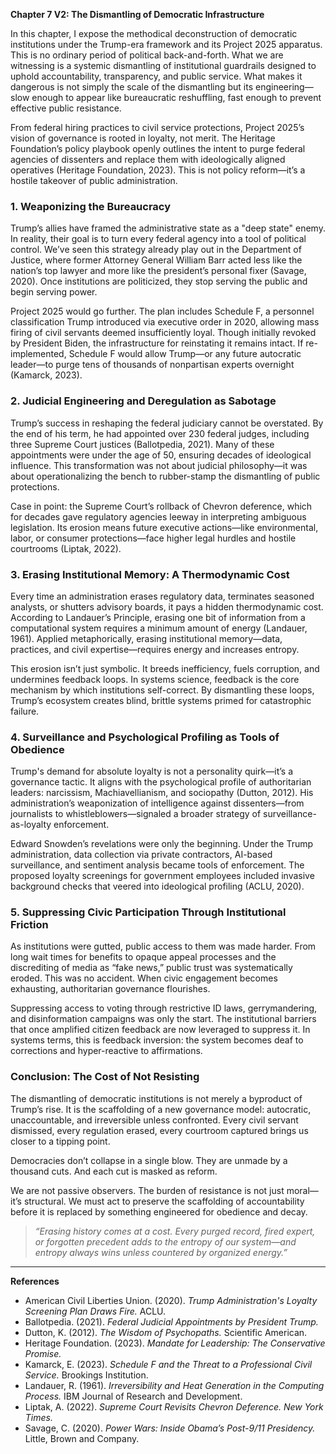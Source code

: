 **Chapter 7 V2: The Dismantling of Democratic Infrastructure**

In this chapter, I expose the methodical deconstruction of democratic institutions under the Trump-era framework and its Project 2025 apparatus. This is no ordinary period of political back-and-forth. What we are witnessing is a systemic dismantling of institutional guardrails designed to uphold accountability, transparency, and public service. What makes it dangerous is not simply the scale of the dismantling but its engineering—slow enough to appear like bureaucratic reshuffling, fast enough to prevent effective public resistance.

From federal hiring practices to civil service protections, Project 2025’s vision of governance is rooted in loyalty, not merit. The Heritage Foundation’s policy playbook openly outlines the intent to purge federal agencies of dissenters and replace them with ideologically aligned operatives (Heritage Foundation, 2023). This is not policy reform—it’s a hostile takeover of public administration.

### 1. **Weaponizing the Bureaucracy**

Trump’s allies have framed the administrative state as a "deep state" enemy. In reality, their goal is to turn every federal agency into a tool of political control. We’ve seen this strategy already play out in the Department of Justice, where former Attorney General William Barr acted less like the nation’s top lawyer and more like the president’s personal fixer (Savage, 2020). Once institutions are politicized, they stop serving the public and begin serving power.

Project 2025 would go further. The plan includes Schedule F, a personnel classification Trump introduced via executive order in 2020, allowing mass firing of civil servants deemed insufficiently loyal. Though initially revoked by President Biden, the infrastructure for reinstating it remains intact. If re-implemented, Schedule F would allow Trump—or any future autocratic leader—to purge tens of thousands of nonpartisan experts overnight (Kamarck, 2023).

### 2. **Judicial Engineering and Deregulation as Sabotage**

Trump’s success in reshaping the federal judiciary cannot be overstated. By the end of his term, he had appointed over 230 federal judges, including three Supreme Court justices (Ballotpedia, 2021). Many of these appointments were under the age of 50, ensuring decades of ideological influence. This transformation was not about judicial philosophy—it was about operationalizing the bench to rubber-stamp the dismantling of public protections.

Case in point: the Supreme Court’s rollback of Chevron deference, which for decades gave regulatory agencies leeway in interpreting ambiguous legislation. Its erosion means future executive actions—like environmental, labor, or consumer protections—face higher legal hurdles and hostile courtrooms (Liptak, 2022).

### 3. **Erasing Institutional Memory: A Thermodynamic Cost**

Every time an administration erases regulatory data, terminates seasoned analysts, or shutters advisory boards, it pays a hidden thermodynamic cost. According to Landauer’s Principle, erasing one bit of information from a computational system requires a minimum amount of energy (Landauer, 1961). Applied metaphorically, erasing institutional memory—data, practices, and civil expertise—requires energy and increases entropy.

This erosion isn’t just symbolic. It breeds inefficiency, fuels corruption, and undermines feedback loops. In systems science, feedback is the core mechanism by which institutions self-correct. By dismantling these loops, Trump’s ecosystem creates blind, brittle systems primed for catastrophic failure.

### 4. **Surveillance and Psychological Profiling as Tools of Obedience**

Trump's demand for absolute loyalty is not a personality quirk—it’s a governance tactic. It aligns with the psychological profile of authoritarian leaders: narcissism, Machiavellianism, and sociopathy (Dutton, 2012). His administration’s weaponization of intelligence against dissenters—from journalists to whistleblowers—signaled a broader strategy of surveillance-as-loyalty enforcement.

Edward Snowden’s revelations were only the beginning. Under the Trump administration, data collection via private contractors, AI-based surveillance, and sentiment analysis became tools of enforcement. The proposed loyalty screenings for government employees included invasive background checks that veered into ideological profiling (ACLU, 2020).

### 5. **Suppressing Civic Participation Through Institutional Friction**

As institutions were gutted, public access to them was made harder. From long wait times for benefits to opaque appeal processes and the discrediting of media as “fake news,” public trust was systematically eroded. This was no accident. When civic engagement becomes exhausting, authoritarian governance flourishes.

Suppressing access to voting through restrictive ID laws, gerrymandering, and disinformation campaigns was only the start. The institutional barriers that once amplified citizen feedback are now leveraged to suppress it. In systems terms, this is feedback inversion: the system becomes deaf to corrections and hyper-reactive to affirmations.

### Conclusion: The Cost of Not Resisting

The dismantling of democratic institutions is not merely a byproduct of Trump’s rise. It is the scaffolding of a new governance model: autocratic, unaccountable, and irreversible unless confronted. Every civil servant dismissed, every regulation erased, every courtroom captured brings us closer to a tipping point.

Democracies don’t collapse in a single blow. They are unmade by a thousand cuts. And each cut is masked as reform.

We are not passive observers. The burden of resistance is not just moral—it’s structural. We must act to preserve the scaffolding of accountability before it is replaced by something engineered for obedience and decay.

> *“Erasing history comes at a cost. Every purged record, fired expert, or forgotten precedent adds to the entropy of our system—and entropy always wins unless countered by organized energy.”*

---
**References**
- American Civil Liberties Union. (2020). *Trump Administration's Loyalty Screening Plan Draws Fire.* ACLU.
- Ballotpedia. (2021). *Federal Judicial Appointments by President Trump.*
- Dutton, K. (2012). *The Wisdom of Psychopaths.* Scientific American.
- Heritage Foundation. (2023). *Mandate for Leadership: The Conservative Promise.*
- Kamarck, E. (2023). *Schedule F and the Threat to a Professional Civil Service.* Brookings Institution.
- Landauer, R. (1961). *Irreversibility and Heat Generation in the Computing Process.* IBM Journal of Research and Development.
- Liptak, A. (2022). *Supreme Court Revisits Chevron Deference.* *New York Times.*
- Savage, C. (2020). *Power Wars: Inside Obama’s Post-9/11 Presidency.* Little, Brown and Company.

